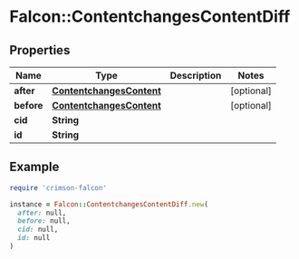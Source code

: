 # Falcon::ContentchangesContentDiff

## Properties

| Name | Type | Description | Notes |
| ---- | ---- | ----------- | ----- |
| **after** | [**ContentchangesContent**](ContentchangesContent.md) |  | [optional] |
| **before** | [**ContentchangesContent**](ContentchangesContent.md) |  | [optional] |
| **cid** | **String** |  |  |
| **id** | **String** |  |  |

## Example

```ruby
require 'crimson-falcon'

instance = Falcon::ContentchangesContentDiff.new(
  after: null,
  before: null,
  cid: null,
  id: null
)
```

